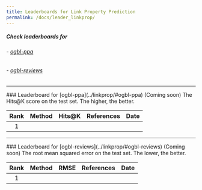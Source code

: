 ```yaml
---
title: Leaderboards for Link Property Prediction
permalink: /docs/leader_linkprop/
---
```


##### Check leaderboards for
###### - [ogbl-ppa](#ogbn-ppa)
###### - [ogbl-reviews](#ogbn-reviews)

-------

<a name="ogbl-ppa"/>
### Leaderboard for [ogbl-ppa](../linkprop/#ogbl-ppa) (Coming soon)
The Hits@K score on the test set. The higher, the better.

| Rank  | Method | Hits@K | References | Date 
|:----:|:-----:|:------:|:-----:|:-----:|
|  1  |  |  |  |  | 


------

<a name="ogbl-reviews"/> 
### Leaderboard for [ogbl-reviews](../linkprop/#ogbl-reviews) (Coming soon)
The root mean squared error on the test set. The lower, the better.

| Rank  | Method | RMSE | References | Date 
|:----:|:-----:|:------:|:-----:|:-----:|
|  1  |   |  | |  | 
